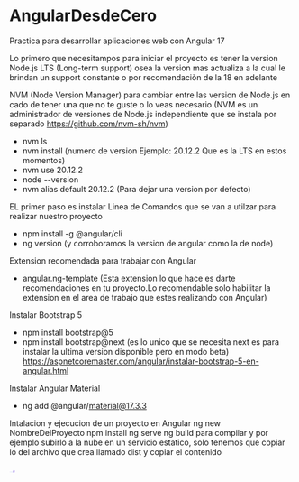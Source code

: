 # AngularDesdeCero
Practica para desarrollar aplicaciones web con Angular 17

Lo primero que necesitampos para iniciar el proyecto es tener la version Node.js LTS (Long-term support) osea la version mas actualiza a la cual le brindan un support constante o por recomendaciòn de la 18 en adelante


NVM (Node Version Manager) para cambiar entre las version de Node.js en cado de tener una que no te guste o lo veas necesario (NVM es un administrador de versiones de Node.js independiente que se instala por separado https://github.com/nvm-sh/nvm)
 - nvm ls
 - nvm install (numero de version Ejemplo: 20.12.2 Que es la LTS en estos momentos)
 - nvm use 20.12.2
 - node --version
 - nvm alias default 20.12.2 (Para dejar una version por defecto)


EL primer paso es instalar Linea de Comandos que se van a utilzar para realizar nuestro proyecto
 - npm install -g @angular/cli
 - ng version (y corroboramos la version de angular como la de node)


Extension recomendada para trabajar con Angular
 - angular.ng-template (Esta extension lo que hace es darte recomendaciones en tu proyecto.Lo recomendable solo habilitar la extension en el area de trabajo que estes realizando con Angular)

Instalar Bootstrap 5
 - npm install bootstrap@5
 - npm install bootstrap@next (es lo unico que se necesita next es para instalar la ultima version disponible pero en modo beta)
https://aspnetcoremaster.com/angular/instalar-bootstrap-5-en-angular.html

Instalar Angular Material
 - ng add @angular/material@17.3.3

Intalacion y ejecucion de un proyecto en Angular
ng new NombreDelProyecto
npm install
ng serve
ng build para compilar y por ejemplo subirlo a la nube en un servicio estatico, solo tenemos que copiar lo del archivo que crea llamado dist y copiar el contenido

<img src="chat.png" width="10px">
